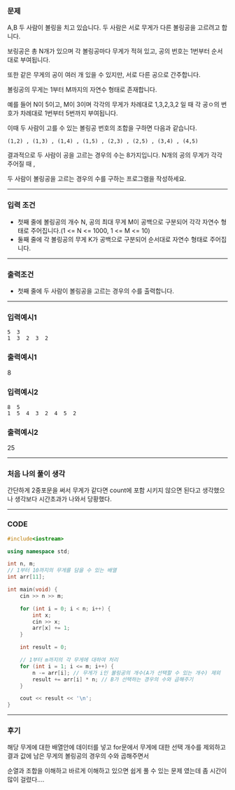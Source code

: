 ### 문제 

A,B 두 사람이 볼링을 치고 있습니다. 두 사람은 서로 무게가 다른 볼링공을 고르려고 합니다.

보링공은 총 N개가 있으며 각 볼링공마다 무게가 적혀 있고, 공의 번호는 1번부터 순서대로 부여됩니다.

또한 같은 무게의 공이 여러 개 있을 수 있지만, 서로 다른 공으로 간주합니다.

볼링공의 무게는 1부터 M까지의 자연수 형태로 존재합니다.

예를 들어 N이 5이고, M이 3이며 각각의 무게가 차례대로 1,3,2,3,2 일 때 각 공ㅇ의 번호가 차례대로 1번부터 5번까지 부여됩니다.

이때 두 사람이 고를 수 있는 볼링공 번호의 조합을 구하면 다음과 같습니다. 

```
(1,2) , (1,3) , (1,4) , (1,5) , (2,3) , (2,5) , (3,4) , (4,5)
```

결과적으로 두 사람이 공을 고르는 경우의 수는 8가지입니다. N개의 공의 무게가 각각 주어질 때 ,

두 사람이 볼링공을 고르는 경우의 수를 구하는 프로그램을 작성하세요.

--------------------------------------

### 입력 조건

* 첫째 줄에 볼링공의 개수 N, 공의 최대 무게 M이 공백으로 구분되어 각각 자연수 형태로 주어집니다.(1 <= N <= 1000, 1 <= M <= 10)
* 둘째 줄에 각 볼링공의 무게 K가 공백으로 구분되어 순서대로 자연수 형태로 주어집니다.


-------------------------------------

### 출력조건

* 첫째 줄에 두 사람이 볼링공을 고르는 경우의 수를 출력합니다.

--------------------------------------

### 입력예시1

```
5  3
1  3  2  3  2
```

### 출력예시1

8

### 입력예시2

```
8  5
1  5  4  3  2  4  5  2
```

### 출력예시2

25

-------------------------------------

### 처음 나의 풀이 생각

간단하게 2중포문을 써서 무게가 같다면 count에 포함 시키지 않으면 된다고 생각했으나 생각보다 시간초과가 나와서 당황했다.

---------------------------------------

### CODE

```C++
#include<iostream>

using namespace std;

int n, m;
// 1부터 10까지의 무게를 담을 수 있는 배열
int arr[11];

int main(void) {
    cin >> n >> m;

    for (int i = 0; i < n; i++) {
        int x;
        cin >> x;
        arr[x] += 1;
    }

    int result = 0;

    // 1부터 m까지의 각 무게에 대하여 처리
    for (int i = 1; i <= m; i++) {
        n -= arr[i]; // 무게가 i인 볼링공의 개수(A가 선택할 수 있는 개수) 제외
        result += arr[i] * n; // B가 선택하는 경우의 수와 곱해주기
    }

    cout << result << '\n';
}
```

----------------------------------------

### 후기

해당 무게에 대한 배열안에 데이터를 넣고 for문에서 무게에 대한 선택 개수를 제외하고 결과 값에 남은 무게의 볼링공의 경우의 수와 곱해주면서

순열과 조합을 이해하고 바르게 이해하고 있으면 쉽게 풀 수 있는 문제 였는데 좀 시간이 많이 걸렸다....
